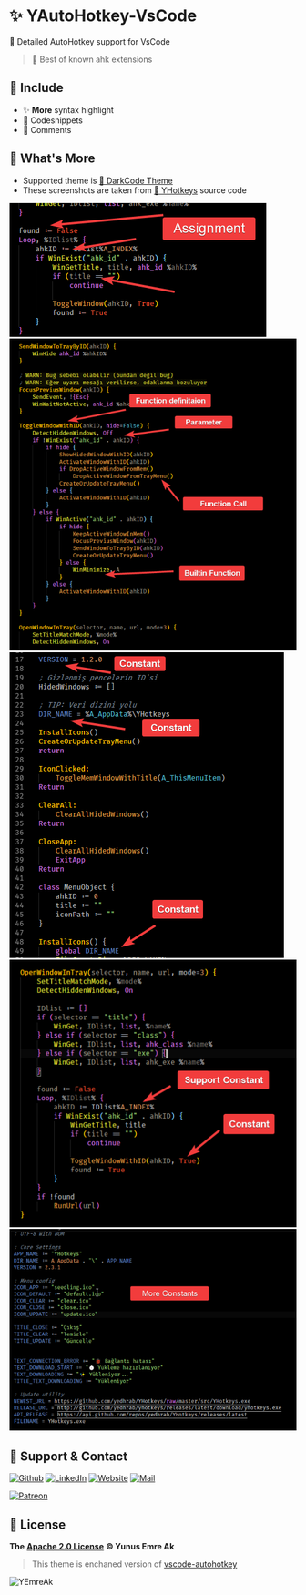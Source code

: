 # ✨ YAutoHotkey-VsCode

🤝 Detailed AutoHotkey support for VsCode

> 🌟 Best of known ahk extensions

## 🍱 Include

- ✨ **More** syntax highlight
- 💫 Codesnippets
- 💬 Comments

## 🚀 What's More

- Supported theme is [🖤 DarkCode Theme](https://marketplace.visualstudio.com/items?itemName=yedhrab.darkcode-theme-adopted-python-and-markdown)
- These screenshots are taken from [🌱 YHotkeys](https://github.com/yedhrab/YHotkeys) source code

![](res/assignment.png)
![](res/preview.png)
![](res/constants.png)
![](res/constant2.png)
![](res/more_constants.png)

## 💖 Support & Contact

​[​![Github](https://drive.google.com/uc?id=1PzkuWOoBNMg0uOMmqwHtVoYt0WCqi-O5)​](https://github.com/yedhrab) [​![LinkedIn](https://drive.google.com/uc?id=1hvdil0ZHVEzekQ4AYELdnPOqzunKpnzJ)​](https://www.linkedin.com/in/yemreak/) [​![Website](https://drive.google.com/uc?id=1wR8Ph0FBs36ZJl0Ud-HkS0LZ9b66JBqJ)​](https://yemreak.com/) [​![Mail](https://drive.google.com/uc?id=142rP0hbrnY8T9kj_84_r7WxPG1hzWEcN)​](mailto::yedhrab@gmail.com?subject=YAutoHotkey-VsCode%20%7C%20Github)​

​[​![Patreon](https://drive.google.com/uc?id=11YmCRmySX7v7QDFS62ST2JZuE70RFjDG)](https://www.patreon.com/yemreak/)

## 🔏 License

**The** [**Apache 2.0 License**](https://choosealicense.com/licenses/apache-2.0/) **©️ Yunus Emre Ak**

> This theme is enchaned version of [vscode-autohotkey](https://github.com/stef-levesque/vscode-autohotkey)

![YEmreAk](https://drive.google.com/uc?id=1Wd_YLVOkAhXPVqFMx_aZyFvyTy_88H-Z)
